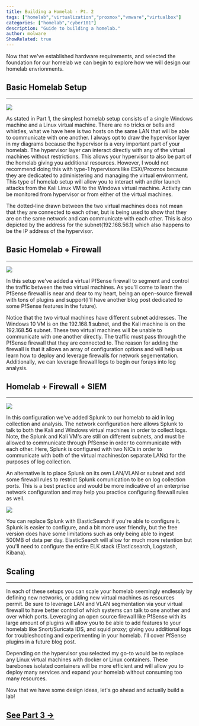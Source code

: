 ```yaml
---
title: Building a Homelab - Pt. 2
tags: ["homelab","virtualization","proxmox","vmware","virtualbox"]
categories: ["homelab","cyber101"]
description: "Guide to building a homelab."
author: molware
ShowRelated: true
---
```


Now that we've established hardware requirements, and selected the foundation for our homelab we can begin to explore how we will design our homelab envrionments. 


## Basic Homelab Setup
___

[![](https://mermaid.ink/img/pako:eNp9VcmSo7gW_RWCF71yZpYMGOPcSUxmNpNt3O4FBhIw82QMFfXvTWZWdHRvnjaS7jl3iKvQPT_xoAoj_B3_yKsxSPy2x5BzLa89xVAUufnziq93xNuaZt429Nv6B0Fd8b-w19dXjCQJgqQXfD_VUftIu6rFVH-K2oXw6d8Nt7j16wT7P4GuJbYsZrcBBPHnwlD8PMXUtBye12v5Lzr5Tf8Lw749qE_yKS3DauywNfgvmfhN_qaGaRsFfVqVmKX-Ox32-vaKUZ-FRmW4bOUff2Ba1BZ-GmLC0gqMS_2l_uKznOwLVaKoxvok7bB8MWF9hRV-FmEfQz-0ERaFad99GqdqaJesX85ffknf1937jx_jOL4V3xk-e_3m1_WPf5r-P52S4kusx7t4m6KgQoQLC-TAOY6JRoR5E7MUPLGwhdLIBlBnlSg2Db_kJaTBLWRHneelcww30QNqo2tyEG4sDXmxnUh8BRElDxCVVAzLfGwC-IjXJuK8-sONpTzmb5VkEvWIwBGKY3oQbhMDo2wTiRZ0OfFJ7UVhzKxK2bsbg4coNNwOyqSZeTHM7cmE_miGKJ1S8Iib4IlSuM6B5I7wCIKT3ecTysZzCNHdKy0XcUhlOXqDbPcoQ4QsMFascEuGaU2dz-Ae8ZRj9JaSJx4rI--Z-oXpQF-6dKZpJvIUiTVtFR7B3YmVUc8ChA-NOkfc3b5VwUxJSabGNG9qctqFsaQkrhOz7m00VMdylKN5U2NpHCVL2fsTYVHGZRpuPAwdoxHiAkIkmCGEkfW8QMRsU-ZRMrFLSQ4r2M0CS7XriTW_P170PIjdpklVToFaTaItryq9zWuo1oW2V2VTv5RLJMMx5-OzW7spcWrI0x0QJMxEWWZg9hCp0KF3kyiBgT8c88SQdG4NjoYz6dVo5jyVZhKbOM-kBRSjWeenpZ-tQuFZ21bOLHN_BkCOnjwfe8OzIktZv3drOTBjCBKNZSfIyeWx8tWCec1WhxFxo-2e8_q4Mav8KKwlcBDpgiEVmTsRYB4OPNLajWH79u6jRe0-LrT5g1dlr9W9g2NnmRNEnXQGqbndu9vS10SafxhCalu3jeuqPELik7UOLsVaj72qMM0cImjBysvDguIYFdbHrtzflmbDXCxNVYJcwIonVVqBDj5T1TFBqvB7KUkVIdmWZCBDIHqXeRpCNIL7nhmP1GrdTqGxO7sfEXRVc2se1honmUgU4k4YXZRPPLyc8kGBUOjHBGzltJDaY5eseFixvm6KUGuluzJBZMmwO2vTPN4N76KkouGJJnxcpmS4uVth0MBdZgjej7kAdLEoBDZhH-UoTQuVUZQj2t6DQLqx08WeVSGqu2TKlfJgb_mGCzZTfjAh8p3Y53f88jOqvSkLACkmq8CYMyiSEXkEkSzPgCc-ZkM9nHeAXNLqBng4raZRU9dq6RyUYOXvlaCy8qZjWKaQpvGhu5rSPcVR3Rdsg8xutkK-932Fm3mJMRR7B9PWzoOp02ELOG37jMRZs7RmRSXnWskgUcVPxxXdpi3XjJiYacUm1YHlmqHmJHt8wuX1BzFjYoK-i6u4SNK6AVQS6idiEnptvp3VoinXQ9D6pE7MczsZgxDlBkBzN5CznwwDnY3RWkeRvVZNb_WqdsOqMivZPnHwklOifDkHotIkdOtJmZJEnHXZRYKZixlP00_gPQ5p54l3FFwGl2G9fmWLnLSD3j5TpY8sa1pgrs6XMGLOTQXr5QfGEqsrCYjR5bZV-fzG7XMTxoXxkEzILvPqON6hBpjsTo8HtbtYqYAmd2RoewzlS2jkexscMkri06OcIhvloHTyU7qHJypw4Crb9hJdSqtJ34fLAIVumgQQbY4zGyQSvJb4C_57rC8q-vNTY654n0RFdMXfl-NH1UZdf8Wv5a-F6Q99ZU9lgL_37RC94EMd-n30W2vw9w8_7xbrp5hUrfYtzF_6_ILXfom__8Sf-Pt28wZ2FL0mSXpDkxuGecEn_J0gdm8MsQVbek2BzW4Bf73gc1UtUcHbct-QWwZsKZra7Hb0V7jLF_hZx6-_AQTilig?type=png)](https://mermaid.live/edit#pako:eNp9VcmSo7gW_RWCF71yZpYMGOPcSUxmNpNt3O4FBhIw82QMFfXvTWZWdHRvnjaS7jl3iKvQPT_xoAoj_B3_yKsxSPy2x5BzLa89xVAUufnziq93xNuaZt429Nv6B0Fd8b-w19dXjCQJgqQXfD_VUftIu6rFVH-K2oXw6d8Nt7j16wT7P4GuJbYsZrcBBPHnwlD8PMXUtBye12v5Lzr5Tf8Lw749qE_yKS3DauywNfgvmfhN_qaGaRsFfVqVmKX-Ox32-vaKUZ-FRmW4bOUff2Ba1BZ-GmLC0gqMS_2l_uKznOwLVaKoxvok7bB8MWF9hRV-FmEfQz-0ERaFad99GqdqaJesX85ffknf1937jx_jOL4V3xk-e_3m1_WPf5r-P52S4kusx7t4m6KgQoQLC-TAOY6JRoR5E7MUPLGwhdLIBlBnlSg2Db_kJaTBLWRHneelcww30QNqo2tyEG4sDXmxnUh8BRElDxCVVAzLfGwC-IjXJuK8-sONpTzmb5VkEvWIwBGKY3oQbhMDo2wTiRZ0OfFJ7UVhzKxK2bsbg4coNNwOyqSZeTHM7cmE_miGKJ1S8Iib4IlSuM6B5I7wCIKT3ecTysZzCNHdKy0XcUhlOXqDbPcoQ4QsMFascEuGaU2dz-Ae8ZRj9JaSJx4rI--Z-oXpQF-6dKZpJvIUiTVtFR7B3YmVUc8ChA-NOkfc3b5VwUxJSabGNG9qctqFsaQkrhOz7m00VMdylKN5U2NpHCVL2fsTYVHGZRpuPAwdoxHiAkIkmCGEkfW8QMRsU-ZRMrFLSQ4r2M0CS7XriTW_P170PIjdpklVToFaTaItryq9zWuo1oW2V2VTv5RLJMMx5-OzW7spcWrI0x0QJMxEWWZg9hCp0KF3kyiBgT8c88SQdG4NjoYz6dVo5jyVZhKbOM-kBRSjWeenpZ-tQuFZ21bOLHN_BkCOnjwfe8OzIktZv3drOTBjCBKNZSfIyeWx8tWCec1WhxFxo-2e8_q4Mav8KKwlcBDpgiEVmTsRYB4OPNLajWH79u6jRe0-LrT5g1dlr9W9g2NnmRNEnXQGqbndu9vS10SafxhCalu3jeuqPELik7UOLsVaj72qMM0cImjBysvDguIYFdbHrtzflmbDXCxNVYJcwIonVVqBDj5T1TFBqvB7KUkVIdmWZCBDIHqXeRpCNIL7nhmP1GrdTqGxO7sfEXRVc2se1honmUgU4k4YXZRPPLyc8kGBUOjHBGzltJDaY5eseFixvm6KUGuluzJBZMmwO2vTPN4N76KkouGJJnxcpmS4uVth0MBdZgjej7kAdLEoBDZhH-UoTQuVUZQj2t6DQLqx08WeVSGqu2TKlfJgb_mGCzZTfjAh8p3Y53f88jOqvSkLACkmq8CYMyiSEXkEkSzPgCc-ZkM9nHeAXNLqBng4raZRU9dq6RyUYOXvlaCy8qZjWKaQpvGhu5rSPcVR3Rdsg8xutkK-932Fm3mJMRR7B9PWzoOp02ELOG37jMRZs7RmRSXnWskgUcVPxxXdpi3XjJiYacUm1YHlmqHmJHt8wuX1BzFjYoK-i6u4SNK6AVQS6idiEnptvp3VoinXQ9D6pE7MczsZgxDlBkBzN5CznwwDnY3RWkeRvVZNb_WqdsOqMivZPnHwklOifDkHotIkdOtJmZJEnHXZRYKZixlP00_gPQ5p54l3FFwGl2G9fmWLnLSD3j5TpY8sa1pgrs6XMGLOTQXr5QfGEqsrCYjR5bZV-fzG7XMTxoXxkEzILvPqON6hBpjsTo8HtbtYqYAmd2RoewzlS2jkexscMkri06OcIhvloHTyU7qHJypw4Crb9hJdSqtJ34fLAIVumgQQbY4zGyQSvJb4C_57rC8q-vNTY654n0RFdMXfl-NH1UZdf8Wv5a-F6Q99ZU9lgL_37RC94EMd-n30W2vw9w8_7xbrp5hUrfYtzF_6_ILXfom__8Sf-Pt28wZ2FL0mSXpDkxuGecEn_J0gdm8MsQVbek2BzW4Bf73gc1UtUcHbct-QWwZsKZra7Hb0V7jLF_hZx6-_AQTilig)

As stated in Part 1, the simplest homelab setup consists of a single Windows machine and a Linux virtual machine. There are no tricks or bells and whistles, what we have here is two hosts on the same LAN that will be able to communicate with one another. I always opt to draw the hypervisor layer in my diagrams because the hypervisor is a very important part of your homelab. The hypervisor layer can interact directly with any of the virtual machines without restrictions. This allows your hypervisor to also be part of the homelab giving you additional resources. However, I would not recommend doing this with type-1 hypervisors like ESXi/Proxmox because they are dedicated to administering and managing the virtual environment. This type of homelab setup will allow you to interact with and/or launch attacks from the Kali Linux VM to the Windows virtual machine. Activity can be monitored from hypervisor or from either of the virtual machines.

The dotted-line drawn between the two virtual machines does not mean that they are connected to each other, but is being used to show that they are on the same network and can communicate with each other. This is also depicted by the address for the subnet(192.168.56.1) which also happens to be the IP address of the hypervisor.

## Basic Homelab + Firewall
___

[![](https://mermaid.ink/img/pako:eNplVtuuqzgS_ZUoo5ZmlJN9IOF63mxj7gnXkEDveSBADIEACRBCWv3vwz6n1ZrRwANm1XK5VHaV1x_LpEmz5Y_lpWrGJI8f_QL6n_VnzwgMs2V__1wuPpf_XqzX68V2u9lsuRlRpzZ7PIuueSzMeMoeM-FrhkjNM7h_zgT74mV1l834v74M3XAmj7jNF__j88vy2QsiS202v8-YEVfFwizq4fX5WdPi5oPmhA-W-9h83zAzfeYv_nqYL_qxqNNm7BY09V90-mP7N_vL-6-QfkbP_B_ya-kZng1ZnX4Nfvttscset7hIF_Kcj4VUxHPkt6-wyp9WI8vaRZ8X3aKaoUXfLG5xmS0uQz88skWWFn33BU7N8Fikvyb_nJf3fdv9-P59HMeP268VvhL-Ebft978z_489o5GI7IlI-AImDdwcwA364E3I5q6A6k4QA44IPIA2ogTskZERx4prrIFOBj6gnHyGVZ1i4A0VIASqoRMTo4MOKgBsCNQQSHITQhtKEyWAJ6EdKIXV-UC0gOBzoxHOg07UCSrW1mgPHc6WxmwvtQVDYKcBxHVVCPwh114AGkFJAE0IJ-EqGi7wAA_HECBD3hl3TS6k5o5e4WBIGF7NhhBJAQYXvmQA-pyVprRuPEcy-rJMBASdOm52IVX6noMKzyiQx5UZVG5-0NOGQaS7q_jKygMSzGFa2BfsBcAPJr_UL8fwYFJlT9cFnLPg5Oy6kYgDdNNodA4ZJDue99l5BYtGlLCFeRebkSqcQtN97AGibNgwOTPmFD7h4YokNEFJeeEYSSAg5KY6EgAnAnX13Pj-aHFCy9ZSPZqlIMIb1EggBUpsR-zz1BhvnGIlPLWWXMiKX8LCEyWPqabtbco8I3LnBCK_XmGZ4-0u7KlVDtya6PWuKg0Thu4rrC1232fcs8uVVSU3EgofaniSGdH1UM2G4VVoupUy2C_GumEvC8_qLUDNBQJAjsyttWGhXktUW71DIQXLsvkcqLG-01Unlol5TdArH-5zGhNkC_PuIQCmgOzKUcjdqTre1ct9d_PuzuT6kxN3OylY7ehNC_gDR3IvmiYTZUAqKZl6x4yZTY9IWSUPQks6HOnKFs_-GdJ1kKZ0XfIZHGjepnqgXnaOdFXYtWvuugP1iLvigH1yfPdpbzuOu1ttRZRbWFVGHmaH9ISxwaQV8YE8NaoDIFMjD4DVkWQAWEUT67mCR2_-yXLGKaZiazRveutqh6vna8lVo8T3NvaEsqCz9vymAb2tU42lpIsECo1UTmOQPWW7mUllSuG8DJQ8mSfVn3bNKzBG5_U-SOzxMIpvHWKnKcpAogzTlBTVDHbeddz0RQA1zSkiDI_bXnY9Wwyd-C2q-X0-TSlnJW4hExAfWZBXk3VqaYV5FtDClKdrJedH2kTEwLJxw1rTOZXNg5MGR-oapNYTvKFKqwXw5qJ92xe5HwYNG2iPkdPitXG4TMJa3D3PysTvSQlebuNoJ5uc8hdUthPRAUf3jpntd-YQ7Yy3NumCdkRaUxUJ6pp5IyetiTVdp5CqxXmhGHgQnFjBN1JmbqWWmTFcHRAKiQPA3HqM6FCxURwYdupfctoS5LwERANkP_c2bx_LV_Q-a46wjcEgjNJ6lxFVatPjFOoT4zY1Rh4TP5D3xgHMPTc-jZuKVttVqeAoqBUvjG5eKov5Ec-tZHOO5kIe2Wtp7BjVW0lS8d7vzjxQUtYuzV2xJlDDjg_3puanG5k5vTBE7jPSKEerZLJ6zUfHhY7FjbHeUqA1ythvVUdxkTQe_UgJsghoB9eXUbDJ3k_xYNzycEWUMHIJzUVRTrPRfX30wut5A58raU-xm6nnzHN0lRk1XKVwYNOOuqToetYVkZMpfF1vAfdK5aZkwt6VpFajgrqUqf46HKcjNl1XbxTvDhq323FOUJ4VczSTlSwBtNrw4kNkD0N1MefiWwftM17R9CAV63FjjWuWmyxrSjantI7DgH8WBwCEOnx6jcHHGUePrb9N26eOY8Hh6fK82_iYSRJ3NW2bJDIGIbwWqNFHo1uJg4RUu71INysR-O3LthNteDLCi8JB62Mgp0G8HzfywwpHBNX9BJwOb_hkVFKqb8FtQ4Wh8sRpaXuwkFxe01ftfCLXNJ9fx9HpUgOJDs_Yp1zV8pv0bF9bXcN6tyv7-UayKzfLj4klu7cwNoKcbW0jmbJrtl89kc3et_T1pLliuuahtS62yD2n8ZiOfZtYLm74s_jONDvM2H2KYx2Y4tmNpUvE3DQv5OdraPQUTbs0xNIliPipsZ-IiD53o2AjN9ErEE_quk6c9T636JpbmSbB0-B4Uhy_H3M_gOH1Gr72wEsy3YNUPWmZ1gzQKLCs2WlB6Bt3pdSbpsuEx4QkFWNI93DMoWfK-vF-UXelKseOJ7fyEawevoKrKTCtFOwAKyEtubmmgysLNbTbafhY0esbchukx1ppNCfniYFhgCB9eWgugo0s3w3qdDiowDlNuZMTIFedewR3083G-9yx7VwjHQDObHAEBaRM7CaHjQQuoe684DoM0OsQz11slN-H7qAVvswaSPLr6kr0w9bNcwnbEpMEEhwKC4_mdAwSl8vf5cZqfPYFkiiSk7m1Oucr040O-KyX35Z_SZZZJv7xJcM-l32e3WZ992MeXppH1vWfy8_6z5kZD33jTXWy_NE_huzbcmjTuM_-0lHLH5e46mb0Syg1j90v5flTgH5btnG9_PHH8rX8QbP8B02JW3p-5wqkaPbbclr-YJgPgRE4kRdEht_M3z-_Ld9NM3ulPjieFTaCwDP0_PAs-9Nd9NP4Fcef_wEwj4Vl?type=png)](https://mermaid.live/edit#pako:eNplVtuuqzgS_ZUoo5ZmlJN9IOF63mxj7gnXkEDveSBADIEACRBCWv3vwz6n1ZrRwANm1XK5VHaV1x_LpEmz5Y_lpWrGJI8f_QL6n_VnzwgMs2V__1wuPpf_XqzX68V2u9lsuRlRpzZ7PIuueSzMeMoeM-FrhkjNM7h_zgT74mV1l834v74M3XAmj7jNF__j88vy2QsiS202v8-YEVfFwizq4fX5WdPi5oPmhA-W-9h83zAzfeYv_nqYL_qxqNNm7BY09V90-mP7N_vL-6-QfkbP_B_ya-kZng1ZnX4Nfvttscset7hIF_Kcj4VUxHPkt6-wyp9WI8vaRZ8X3aKaoUXfLG5xmS0uQz88skWWFn33BU7N8Fikvyb_nJf3fdv9-P59HMeP268VvhL-Ebft978z_489o5GI7IlI-AImDdwcwA364E3I5q6A6k4QA44IPIA2ogTskZERx4prrIFOBj6gnHyGVZ1i4A0VIASqoRMTo4MOKgBsCNQQSHITQhtKEyWAJ6EdKIXV-UC0gOBzoxHOg07UCSrW1mgPHc6WxmwvtQVDYKcBxHVVCPwh114AGkFJAE0IJ-EqGi7wAA_HECBD3hl3TS6k5o5e4WBIGF7NhhBJAQYXvmQA-pyVprRuPEcy-rJMBASdOm52IVX6noMKzyiQx5UZVG5-0NOGQaS7q_jKygMSzGFa2BfsBcAPJr_UL8fwYFJlT9cFnLPg5Oy6kYgDdNNodA4ZJDue99l5BYtGlLCFeRebkSqcQtN97AGibNgwOTPmFD7h4YokNEFJeeEYSSAg5KY6EgAnAnX13Pj-aHFCy9ZSPZqlIMIb1EggBUpsR-zz1BhvnGIlPLWWXMiKX8LCEyWPqabtbco8I3LnBCK_XmGZ4-0u7KlVDtya6PWuKg0Thu4rrC1232fcs8uVVSU3EgofaniSGdH1UM2G4VVoupUy2C_GumEvC8_qLUDNBQJAjsyttWGhXktUW71DIQXLsvkcqLG-01Unlol5TdArH-5zGhNkC_PuIQCmgOzKUcjdqTre1ct9d_PuzuT6kxN3OylY7ehNC_gDR3IvmiYTZUAqKZl6x4yZTY9IWSUPQks6HOnKFs_-GdJ1kKZ0XfIZHGjepnqgXnaOdFXYtWvuugP1iLvigH1yfPdpbzuOu1ttRZRbWFVGHmaH9ISxwaQV8YE8NaoDIFMjD4DVkWQAWEUT67mCR2_-yXLGKaZiazRveutqh6vna8lVo8T3NvaEsqCz9vymAb2tU42lpIsECo1UTmOQPWW7mUllSuG8DJQ8mSfVn3bNKzBG5_U-SOzxMIpvHWKnKcpAogzTlBTVDHbeddz0RQA1zSkiDI_bXnY9Wwyd-C2q-X0-TSlnJW4hExAfWZBXk3VqaYV5FtDClKdrJedH2kTEwLJxw1rTOZXNg5MGR-oapNYTvKFKqwXw5qJ92xe5HwYNG2iPkdPitXG4TMJa3D3PysTvSQlebuNoJ5uc8hdUthPRAUf3jpntd-YQ7Yy3NumCdkRaUxUJ6pp5IyetiTVdp5CqxXmhGHgQnFjBN1JmbqWWmTFcHRAKiQPA3HqM6FCxURwYdupfctoS5LwERANkP_c2bx_LV_Q-a46wjcEgjNJ6lxFVatPjFOoT4zY1Rh4TP5D3xgHMPTc-jZuKVttVqeAoqBUvjG5eKov5Ec-tZHOO5kIe2Wtp7BjVW0lS8d7vzjxQUtYuzV2xJlDDjg_3puanG5k5vTBE7jPSKEerZLJ6zUfHhY7FjbHeUqA1ythvVUdxkTQe_UgJsghoB9eXUbDJ3k_xYNzycEWUMHIJzUVRTrPRfX30wut5A58raU-xm6nnzHN0lRk1XKVwYNOOuqToetYVkZMpfF1vAfdK5aZkwt6VpFajgrqUqf46HKcjNl1XbxTvDhq323FOUJ4VczSTlSwBtNrw4kNkD0N1MefiWwftM17R9CAV63FjjWuWmyxrSjantI7DgH8WBwCEOnx6jcHHGUePrb9N26eOY8Hh6fK82_iYSRJ3NW2bJDIGIbwWqNFHo1uJg4RUu71INysR-O3LthNteDLCi8JB62Mgp0G8HzfywwpHBNX9BJwOb_hkVFKqb8FtQ4Wh8sRpaXuwkFxe01ftfCLXNJ9fx9HpUgOJDs_Yp1zV8pv0bF9bXcN6tyv7-UayKzfLj4klu7cwNoKcbW0jmbJrtl89kc3et_T1pLliuuahtS62yD2n8ZiOfZtYLm74s_jONDvM2H2KYx2Y4tmNpUvE3DQv5OdraPQUTbs0xNIliPipsZ-IiD53o2AjN9ErEE_quk6c9T636JpbmSbB0-B4Uhy_H3M_gOH1Gr72wEsy3YNUPWmZ1gzQKLCs2WlB6Bt3pdSbpsuEx4QkFWNI93DMoWfK-vF-UXelKseOJ7fyEawevoKrKTCtFOwAKyEtubmmgysLNbTbafhY0esbchukx1ppNCfniYFhgCB9eWgugo0s3w3qdDiowDlNuZMTIFedewR3083G-9yx7VwjHQDObHAEBaRM7CaHjQQuoe684DoM0OsQz11slN-H7qAVvswaSPLr6kr0w9bNcwnbEpMEEhwKC4_mdAwSl8vf5cZqfPYFkiiSk7m1Oucr040O-KyX35Z_SZZZJv7xJcM-l32e3WZ992MeXppH1vWfy8_6z5kZD33jTXWy_NE_huzbcmjTuM_-0lHLH5e46mb0Syg1j90v5flTgH5btnG9_PHH8rX8QbP8B02JW3p-5wqkaPbbclr-YJgPgRE4kRdEht_M3z-_Ld9NM3ulPjieFTaCwDP0_PAs-9Nd9NP4Fcef_wEwj4Vl)

In this setup we've added a virtual PfSense firewall to segment and control the traffic between the two virtual machines. As you'll come to learn the PfSense firewall is near and dear to my heart, being an open-source firewall with tons of plugins and support(I'll have another blog post dedicated to some PfSense features in the future).

Notice that the two virtual machines have different subnet addresses. 
The Windows 10 VM is on the 192.168.**1** subnet, and the Kali machine is on the 192.168.**56** subnet. These two virtual machines will be unable to communicate with one another directly. The traffic must pass through the PfSense firewall that they are connected to. The reason for adding the firewall is that it allows an array of configuration options and will help us learn how to deploy and leverage firewalls for network segementation. Additionally, we can leverage firewall logs to begin our forays into log analysis.

## Homelab + Firewall + SIEM
___
[![](https://mermaid.ink/img/pako:eNptVtuyqkgS_RXDiY6YCY-7Qbl53qqK4q5cRWH2PCBggSCggIgd_e-Du0_0nJme4oGqlZmLiqysZP02j-sknX-fn8t6iLPo3s2g91l9do_83vVR-c_P-exz_q_ZcrmcZY9ppYxNen_kbX2fGdGY3ifj2705_30yWmc3rdp0wv7xBtv-RO5Rk83-m-yzmv0YSX5P4y6vq5kH3wGfXRGV-T8nP316z4y86p-fnxW9WX3QnPDBch-rX1fMRPETx0BT74BDXiX10M5o6qcA-mP9F_-2KfuqeIe4X7PJ_XP-0xe-In6mYCfgZ4L3FmfLj-UPpv9l_jJNm_oP3pzf6Vt-Bf4V_T-ufzL_YUir5D19P7_8Mtum92uUJzNpOrCZmEdThq_vTBVfVj1Nm1mX5e2snKBZV8-uUZHOzn3X39NZmuRd-wbHur9P2f8K_orLuq5pv__66zAMH9c_vvCuiI-oaX79szT-tmNUEpId2RA-h3ENV3twhR54EbK6yaC8EcSAAwJ3oA4oBjukp8Q2owqroJWAByg7m2BFoxh4RTkIgKJrxMBor4ESAAsCJQCiVAfQguJICeBBaBuKQXnaE9Un-FSrhHOhHbaCgtUl2kGbs8Qh3YlNzhDYqgBxbRkAr8_UJ4C6XxBAE8KJuAz7M9zD_SEASJe2-k2VcrG-oWfQ6yKGF6MmRJSBzgVPCYAuY8UxqWrXFvWuKGIBQbuK6m1AFZ5ro9zVc-RyRQrlq-d3tK4T8ebInrxwgQgzmOTWGbs-8PzRK7TzIdgbVNHRVQ6nLNgZu6xFYgPN0GuNQzpJD6ddelrAvN6I2MS8g41QEY6B4dx3AFEWrJmMGTIKH3F_QSIaoSg_cYRE4BNyVWwRgCOBmnKqPW8wOaFhK7EajELYwCtUiS_6cmSF7ONY6y-cYDk4NqaUS7JXwNzdiC5TjuvrmLp66EwJRF61wBLHW23QUYsMOBXRqm1Z6AYMnGdQmeyuS7lHm8mLUqpFFNyV4CgxG8dFFRsEF6FuF3JvPRnzit00OClXH9VnCAA5MNfGgrlyKVBldjaFZCxJxqOnhupGl-2miI1LjJ5Zf5vSGCNLmE4PATD6ZFsMQuaM5eGmnG_bq3uzR8cb7ajdiv5iS68awO85krnhOBooBWJBSdQrYox0vIfyIr4TWtTgQJfW5uSdIF35SUJXBZ_CnuYtqgPKeWuLF5ldOsa23VP3qM332COHV5d0lm0728V6gzITK_LAw3SfHDHWmaQkHpDGWrEBZCrkArA4kBQAM68jLZPx4E6LNGPsfMzXev2i1466v7ieGl9UavNaR65Q5HTanF40oNdVorKUeBZBrpLSrnWyoywnNahUzu2njuIH86C647Z--vpgP197kT3sh81Lg9iu88IXKd0wRFkx_K17GVZd7kNVtfMQw8O6kxzX2gR29Noo2W2qpoQzYyeXCIgOLMjK0Tw2tMw8cmhiytXUgvNCdSQb37RwzZrjKZGMvZ34B-riJ-YDvKBCKzlwp0v7ss5S1_cq1tEOI7vBS31_HoXlZvs4ySO_IwV4OrWtHi1yzJ5QXo9EAxzd2Ua62xp9uNVf6qgJ6gGpdZnHqK2ngxzVOlI1jUKKGmW5rONesCMZX0mROqVSpHp_sUEgxDYAU-vRw33JhpGvW4l3zmhTkLICEBWQ3dTb3F0kXdDrpNrCOgK9MIjLbUoUsUkOY6CNjFNXGLlMdEfuC_swc53oOKxKWmkWhYxDv5LdILy6ibTJDnhqJatTOF3kgb0U-pZR3IUo5q_d9sQDOWGtwtjmSwJVbHtwZ6hespKY4xND5DxClbLVUiKL51Q6DrRNboi0hgKNXkReo9iyg8Th4IWyn4ZA3TuehPxV-nps9vo1CxZEDkKH0FwYZjQb3pYHN7icVvCxEHcUuxo7zjiFF4lRgkUCezZpqXOCLidN3nAShS_LNeCeiVQXTNA5otiolF8VEtVd-sN4wIbjaLXs3kDttFvO9ouTbAxGvJBEgBYrfnPfsPu-PBvT5Vv6zSNa0HQv5sthZQ5LlhtNc4xXx6SKAp9_5HsAhCp4uLXORylHD423TpqHhiPB5unitF15mIljZzGu6zjUeyG45KjWBr1dbHoRKVZzFq9mLPDrp2XFav9ghCeF_cbDQEr8aDespLsZDAgquxHYLV7x8SAnVNeA64oKAvmBk8JyYS46vKotmqkilzSfXYbBbhMdbWyesY6ZomZX8dE815qKtXZbdNMfySqdNDvEpuRcg0j3M7ax9HhML-lu8UAWe1vTl6PqbJIlD81lvkbOKYmGZOia2HRwzZ82r1S1gpTdJTjSgLE5OZF4Dpmr6gb89BsaXFlVzzUxNREifqytByIbj7tSsJbq8Olvjsqyiu3lLjPpilsYBsFjb7tiFL3uUz-AweUSPHfAjVPNhVQ1qqla91DPsaRaSU7oK3ehlKuqSYTHhMQlo4u3YMiga0ja4XZWtoUiRbYrNdIBLO6ejMvRN8wEbAErIjW-OoaNSxPVtNOq-FDSyytyaqRFaqHXR_uBga4DP3m6aLoEK0m66dRxv1eAfRwzOyNAKlvnAG6Gkw63qWNbmUpaAOzJYAsySJjIifcrEZwDzX7CZeCj5z6autggvfbtXs09idWR6FXlhWj7tZNlIrZEJvZF2OcmHozx4McOl72KlVl77BPEYSjFU2u1TxemHWzwWc2_zX9IlknH_vbWTJ_zLkuvkw79Pk3P9T1tu8_5Z_X75Bn1Xe2OVTz_3t379Nu8b5KoS3_oqPn3c1S2E_oWSvV9-4c0_lLI3-ZNVM2__zZ_zr_TzPqDpja0wHO8wKxYlv82Hyd4kosCI_AURdFrjmU44fdv81ddT7TUB8ezwkoQeIaeBs-yX3zhl_G9kd__DXTGtJI?type=png)](https://mermaid.live/edit#pako:eNptVtuyqkgS_RXDiY6YCY-7Qbl53qqK4q5cRWH2PCBggSCggIgd_e-Du0_0nJme4oGqlZmLiqysZP02j-sknX-fn8t6iLPo3s2g91l9do_83vVR-c_P-exz_q_ZcrmcZY9ppYxNen_kbX2fGdGY3ifj2705_30yWmc3rdp0wv7xBtv-RO5Rk83-m-yzmv0YSX5P4y6vq5kH3wGfXRGV-T8nP316z4y86p-fnxW9WX3QnPDBch-rX1fMRPETx0BT74BDXiX10M5o6qcA-mP9F_-2KfuqeIe4X7PJ_XP-0xe-In6mYCfgZ4L3FmfLj-UPpv9l_jJNm_oP3pzf6Vt-Bf4V_T-ufzL_YUir5D19P7_8Mtum92uUJzNpOrCZmEdThq_vTBVfVj1Nm1mX5e2snKBZV8-uUZHOzn3X39NZmuRd-wbHur9P2f8K_orLuq5pv__66zAMH9c_vvCuiI-oaX79szT-tmNUEpId2RA-h3ENV3twhR54EbK6yaC8EcSAAwJ3oA4oBjukp8Q2owqroJWAByg7m2BFoxh4RTkIgKJrxMBor4ESAAsCJQCiVAfQguJICeBBaBuKQXnaE9Un-FSrhHOhHbaCgtUl2kGbs8Qh3YlNzhDYqgBxbRkAr8_UJ4C6XxBAE8KJuAz7M9zD_SEASJe2-k2VcrG-oWfQ6yKGF6MmRJSBzgVPCYAuY8UxqWrXFvWuKGIBQbuK6m1AFZ5ro9zVc-RyRQrlq-d3tK4T8ebInrxwgQgzmOTWGbs-8PzRK7TzIdgbVNHRVQ6nLNgZu6xFYgPN0GuNQzpJD6ddelrAvN6I2MS8g41QEY6B4dx3AFEWrJmMGTIKH3F_QSIaoSg_cYRE4BNyVWwRgCOBmnKqPW8wOaFhK7EajELYwCtUiS_6cmSF7ONY6y-cYDk4NqaUS7JXwNzdiC5TjuvrmLp66EwJRF61wBLHW23QUYsMOBXRqm1Z6AYMnGdQmeyuS7lHm8mLUqpFFNyV4CgxG8dFFRsEF6FuF3JvPRnzit00OClXH9VnCAA5MNfGgrlyKVBldjaFZCxJxqOnhupGl-2miI1LjJ5Zf5vSGCNLmE4PATD6ZFsMQuaM5eGmnG_bq3uzR8cb7ajdiv5iS68awO85krnhOBooBWJBSdQrYox0vIfyIr4TWtTgQJfW5uSdIF35SUJXBZ_CnuYtqgPKeWuLF5ldOsa23VP3qM332COHV5d0lm0728V6gzITK_LAw3SfHDHWmaQkHpDGWrEBZCrkArA4kBQAM68jLZPx4E6LNGPsfMzXev2i1466v7ieGl9UavNaR65Q5HTanF40oNdVorKUeBZBrpLSrnWyoywnNahUzu2njuIH86C647Z--vpgP197kT3sh81Lg9iu88IXKd0wRFkx_K17GVZd7kNVtfMQw8O6kxzX2gR29Noo2W2qpoQzYyeXCIgOLMjK0Tw2tMw8cmhiytXUgvNCdSQb37RwzZrjKZGMvZ34B-riJ-YDvKBCKzlwp0v7ss5S1_cq1tEOI7vBS31_HoXlZvs4ySO_IwV4OrWtHi1yzJ5QXo9EAxzd2Ua62xp9uNVf6qgJ6gGpdZnHqK2ngxzVOlI1jUKKGmW5rONesCMZX0mROqVSpHp_sUEgxDYAU-vRw33JhpGvW4l3zmhTkLICEBWQ3dTb3F0kXdDrpNrCOgK9MIjLbUoUsUkOY6CNjFNXGLlMdEfuC_swc53oOKxKWmkWhYxDv5LdILy6ibTJDnhqJatTOF3kgb0U-pZR3IUo5q_d9sQDOWGtwtjmSwJVbHtwZ6hespKY4xND5DxClbLVUiKL51Q6DrRNboi0hgKNXkReo9iyg8Th4IWyn4ZA3TuehPxV-nps9vo1CxZEDkKH0FwYZjQb3pYHN7icVvCxEHcUuxo7zjiFF4lRgkUCezZpqXOCLidN3nAShS_LNeCeiVQXTNA5otiolF8VEtVd-sN4wIbjaLXs3kDttFvO9ouTbAxGvJBEgBYrfnPfsPu-PBvT5Vv6zSNa0HQv5sthZQ5LlhtNc4xXx6SKAp9_5HsAhCp4uLXORylHD423TpqHhiPB5unitF15mIljZzGu6zjUeyG45KjWBr1dbHoRKVZzFq9mLPDrp2XFav9ghCeF_cbDQEr8aDespLsZDAgquxHYLV7x8SAnVNeA64oKAvmBk8JyYS46vKotmqkilzSfXYbBbhMdbWyesY6ZomZX8dE815qKtXZbdNMfySqdNDvEpuRcg0j3M7ax9HhML-lu8UAWe1vTl6PqbJIlD81lvkbOKYmGZOia2HRwzZ82r1S1gpTdJTjSgLE5OZF4Dpmr6gb89BsaXFlVzzUxNREifqytByIbj7tSsJbq8Olvjsqyiu3lLjPpilsYBsFjb7tiFL3uUz-AweUSPHfAjVPNhVQ1qqla91DPsaRaSU7oK3ehlKuqSYTHhMQlo4u3YMiga0ja4XZWtoUiRbYrNdIBLO6ejMvRN8wEbAErIjW-OoaNSxPVtNOq-FDSyytyaqRFaqHXR_uBga4DP3m6aLoEK0m66dRxv1eAfRwzOyNAKlvnAG6Gkw63qWNbmUpaAOzJYAsySJjIifcrEZwDzX7CZeCj5z6autggvfbtXs09idWR6FXlhWj7tZNlIrZEJvZF2OcmHozx4McOl72KlVl77BPEYSjFU2u1TxemHWzwWc2_zX9IlknH_vbWTJ_zLkuvkw79Pk3P9T1tu8_5Z_X75Bn1Xe2OVTz_3t379Nu8b5KoS3_oqPn3c1S2E_oWSvV9-4c0_lLI3-ZNVM2__zZ_zr_TzPqDpja0wHO8wKxYlv82Hyd4kosCI_AURdFrjmU44fdv81ddT7TUB8ezwkoQeIaeBs-yX3zhl_G9kd__DXTGtJI)

In this configuration we've added Splunk to our homelab to aid in log collection and analysis. The network configuration here allows Splunk to talk to both the Kali and Windows virtual machines in order to collect logs. Note, the Splunk and Kali VM's are still on different subnets, and must be allowed to communicate through PfSense in order to communicate with each other. Here, Splunk is configured with two NICs in order to communicate with both of the virtual machines(on separate LANs) for the purposes of log collection. 

An alternative is to place Splunk on its own LAN/VLAN or subnet and add some firewall rules to restrict Splunk comunication to be on log collection ports. This is a best practice and would be more indicative of an enterprise network configuration and may help you practice configuring firewall rules as well. 

[![](https://mermaid.ink/img/pako:eNplVluzqjgW_iuWU101Ux53g3LzvCUh3JWrKPSeBwQMyFUBEbv6vw_7nJ6pnuq8JPnWJclK1sr3-zJuknT5fXktmzHOoke_gN5n_dk_80c_ROVvn8vF5_Lfi_V6vcie80yZ2vTxzLvmsTCiKX3Mwi_19vrPWWhd3bTu0hn71xfYDRfyiNps8f_OvkSffRGV-W8zos_9wsjr4fX5WdO7zQfNCR8s97H5dcPMyrP24s820tSXwSmvk2bsFjT1FwP6Y_s3_a4th7r4MnF_jGb1z-V_Dfi5my3-qt9efxzza2N_A-e1_4b99D87rX-K0jr5Ofmsf_llsU8fVZQnC2kO7ELMozkS1dc5ix9SPU3bRZ_l3aKcoUXfLKqoSBfXoR8e6SJN8r77AqdmeCySn8Y_7LK-b7vvv_46juNH9XOFr5v7iNr21_9d4T8OjEpCciA7wucwbuDmCCrogTchm7sMyjtBDDgh8ADqiGJwQHpKbDOqsQo6CXiAsrMZVjSKgRXKQQAUXSMGRkcNlABYECgBEKUmgBYUJ0oAT0LbUAzKy5GoPsGXRiWcC-2wExSsrtEB2pwljulBbHOGwE4FiOvKAHhDpr4A1P2CAJoQTsRlOFzhER5PAUC6tNfvqpSLzR29gkEXMbwZDSGiDHQueEkA9BkrTknduLao90URCwjaddTsA6rwXBvlrp4jlytSKFee39O6TsS7I3vyygUizGCSW1fs-sDzJ6_QrqfgaFBFT9c5nKNgZ-y6EYkNNENvNA7pJD1dDullBfNmJ2IT8w42QkU4B4bzOABEWbBhMmbMKHzGww2JaIKi_MIREoFPSKXYIgBnAjXl0njeaHJCy9ZiPRqFsIMVVIkv-nJkhezz3OhvnGA5OLemlEuyV8Dc3YkuU07bakpdPXTmACKvXmGJ460u6KlVBpyaaPW-LHQDBs4rqE320Kfcs8vkVSk1IgoeSnCWmJ3jopoNgpvQdCt5sF6MWWE3DS5K5aPmCgEgJ6ZqLZgrtwLVZm9TSMaSZDwHaqzvdNntiti4xeiVDfc5jDGyhPn2EACTT_bFKGTOVJ7uyvW-r9y7PTneZEfdXvRXe3rTAv7IkcwNp8lAKRALSqLeEWOk0yOUV_GD0KIGR7q0dhfvAunaTxK6LvgUDjRvUT1QrntbvMns2jH23ZF6RF1-xB45vfukt2zb2a-2O5SZWJFHHqbH5IyxziQl8YA0NYoNIFMjF4DViaQAmHkTaZmMR3eepBlj51O-1Zs3vXXU48311PimUrv3NnKFIqfT9vKmAb2tE5WlxKsIcpWUdqOTA2U5qUGlcm6_dBQ_mSfVn_fNy9dH-_U-iuzpOO7eGsR2kxe-SOmGIcqK4e_d27jpcx-qqp2HGJ62veS41i6wo_dOye7za0o4M3ZyiYDoxIKsnMxzS8vMM4cmplxNLTgvVCey800LN6w5XRLJONqJf6JufmI-wRsqtJIDd07at3WV-mFQsY4OGNktXuvH6ySsd_vnRZ74AynAy2ls9WyRc_aC8nYiGuDo3jbSw94Ywr3-VidNUE9Ibco8Rl0zX-SkNpGqaRRS1CjLZR0Pgh3JuCJF6pRKkerDzQaBENsAzKVHD48lG0a-biXeNaNNQcoKQFRADnNtcw-RdEPvi2oL2wgMwiiu9ylRxDY5TYE2MU5TY-Qy0QO5b-zDzHWi87gpaaVdFTIO_Vp2g7ByE2mXnfBcSjaXcE7kkb0V-p5R3JUo5u_D_sIDOWGtwtjnawJVbHvwYKhespGY8wtD5DxDlbLVUiKr1_x0HGib3BhpLQVavYi8VrFlB4njyQtlPw2BenQ8Cfmb9P3cHfUqC1ZEDkKH0FwYZjQb3tcnN7hdNvC5Eg8Uu5l6zriEN4lRglUCBzbpqGuCbhdN3nEShW_rLeBeidQUTNA7otiqlF8XEtXfhtN0wobjaI3s3kHjdHvO9ouLbIxGvJJEgFYbfvfYscehvBpz8q399hmtaHoQ8_W4Mcc1y02mOcWbc1JHgc8_8yMAQh083Ubno5Sjx9bbJu1Tw5Fg83Rx2W88zMSxs5q2TRzqgxDcctRoo96tdoOIFKu9ipUZC_z2ZVmxOjwZ4UVhv_UwkBI_Oowb6WEGI4LKYQJ2hzd8PMoJ1beg2lBBID9xUlguzEWHV7VVO7_INc1nt3G0u0RHO5tnrHOmqFklPtvXVlOx1u2Lfv6RrNJJs1NsSk4VRLqfsa2lx1N6Sw-rJ7LY-5a-nVVnl6x5aK7zLXIuSTQmY9_GpoMb_rJ7p6oVpOwhwZEGjN3FicRryFSqG_DzNzS6sqpeG2JqIkT81FhPRHYeV1GwkZrw5e_OyrqO7fUhM-maWxkGwdNgu2IUvR9zPYDB7Ra8DsCNU82FVD2pqdoMUM-xpFpJTuiKu1FKpWoS4TEhccno4j0YM-gakna6X5V9oUiR7UqtdAKrhyfjcvINMwF7wIpIjSvHsHFpooZ2OhWfSnpdIadBWqQWenO2nxjoOvCTl4vmJNhI0l2nzsejAuzzlNkZAVLZOSdwN5x0vM8V28pU0gFgzwJbkEHCRE583IjgGmj2C64DH72O0VzFRul97I5q7kmsjkSvLm9EO26dLBOxJTKxL8IhN_FoTCc_drjsXWzMxmNfIA5DKZ5Lq325Md1og896-W35J2WZ-ebvX5zpc9lnaTXzxe_z8No80q7_XH7Wf8ya0dA37lTHy-_9Y0i_LYc2ifr0Tx61_H6Nym5Gv4hS89j_pLA_mOy3ZRvVy--_L1_L7zSz_aCpHS3wHC8wG5blvy2nGZ7pn8AIPEVR9JZjGU7449vy3TSzW-qD41lhIwg8Q8-NZ9kf_sIfwq-N_PEfx5-eAA?type=png)](https://mermaid.live/edit#pako:eNplVluzqjgW_iuWU101Ux53g3LzvCUh3JWrKPSeBwQMyFUBEbv6vw_7nJ6pnuq8JPnWJclK1sr3-zJuknT5fXktmzHOoke_gN5n_dk_80c_ROVvn8vF5_Lfi_V6vcie80yZ2vTxzLvmsTCiKX3Mwi_19vrPWWhd3bTu0hn71xfYDRfyiNps8f_OvkSffRGV-W8zos_9wsjr4fX5WdO7zQfNCR8s97H5dcPMyrP24s820tSXwSmvk2bsFjT1FwP6Y_s3_a4th7r4MnF_jGb1z-V_Dfi5my3-qt9efxzza2N_A-e1_4b99D87rX-K0jr5Ofmsf_llsU8fVZQnC2kO7ELMozkS1dc5ix9SPU3bRZ_l3aKcoUXfLKqoSBfXoR8e6SJN8r77AqdmeCySn8Y_7LK-b7vvv_46juNH9XOFr5v7iNr21_9d4T8OjEpCciA7wucwbuDmCCrogTchm7sMyjtBDDgh8ADqiGJwQHpKbDOqsQo6CXiAsrMZVjSKgRXKQQAUXSMGRkcNlABYECgBEKUmgBYUJ0oAT0LbUAzKy5GoPsGXRiWcC-2wExSsrtEB2pwljulBbHOGwE4FiOvKAHhDpr4A1P2CAJoQTsRlOFzhER5PAUC6tNfvqpSLzR29gkEXMbwZDSGiDHQueEkA9BkrTknduLao90URCwjaddTsA6rwXBvlrp4jlytSKFee39O6TsS7I3vyygUizGCSW1fs-sDzJ6_QrqfgaFBFT9c5nKNgZ-y6EYkNNENvNA7pJD1dDullBfNmJ2IT8w42QkU4B4bzOABEWbBhMmbMKHzGww2JaIKi_MIREoFPSKXYIgBnAjXl0njeaHJCy9ZiPRqFsIMVVIkv-nJkhezz3OhvnGA5OLemlEuyV8Dc3YkuU07bakpdPXTmACKvXmGJ460u6KlVBpyaaPW-LHQDBs4rqE320Kfcs8vkVSk1IgoeSnCWmJ3jopoNgpvQdCt5sF6MWWE3DS5K5aPmCgEgJ6ZqLZgrtwLVZm9TSMaSZDwHaqzvdNntiti4xeiVDfc5jDGyhPn2EACTT_bFKGTOVJ7uyvW-r9y7PTneZEfdXvRXe3rTAv7IkcwNp8lAKRALSqLeEWOk0yOUV_GD0KIGR7q0dhfvAunaTxK6LvgUDjRvUT1QrntbvMns2jH23ZF6RF1-xB45vfukt2zb2a-2O5SZWJFHHqbH5IyxziQl8YA0NYoNIFMjF4DViaQAmHkTaZmMR3eepBlj51O-1Zs3vXXU48311PimUrv3NnKFIqfT9vKmAb2tE5WlxKsIcpWUdqOTA2U5qUGlcm6_dBQ_mSfVn_fNy9dH-_U-iuzpOO7eGsR2kxe-SOmGIcqK4e_d27jpcx-qqp2HGJ62veS41i6wo_dOye7za0o4M3ZyiYDoxIKsnMxzS8vMM4cmplxNLTgvVCey800LN6w5XRLJONqJf6JufmI-wRsqtJIDd07at3WV-mFQsY4OGNktXuvH6ySsd_vnRZ74AynAy2ls9WyRc_aC8nYiGuDo3jbSw94Ywr3-VidNUE9Ibco8Rl0zX-SkNpGqaRRS1CjLZR0Pgh3JuCJF6pRKkerDzQaBENsAzKVHD48lG0a-biXeNaNNQcoKQFRADnNtcw-RdEPvi2oL2wgMwiiu9ylRxDY5TYE2MU5TY-Qy0QO5b-zDzHWi87gpaaVdFTIO_Vp2g7ByE2mXnfBcSjaXcE7kkb0V-p5R3JUo5u_D_sIDOWGtwtjnawJVbHvwYKhespGY8wtD5DxDlbLVUiKr1_x0HGib3BhpLQVavYi8VrFlB4njyQtlPw2BenQ8Cfmb9P3cHfUqC1ZEDkKH0FwYZjQb3tcnN7hdNvC5Eg8Uu5l6zriEN4lRglUCBzbpqGuCbhdN3nEShW_rLeBeidQUTNA7otiqlF8XEtXfhtN0wobjaI3s3kHjdHvO9ouLbIxGvJJEgFYbfvfYscehvBpz8q399hmtaHoQ8_W4Mcc1y02mOcWbc1JHgc8_8yMAQh083Ubno5Sjx9bbJu1Tw5Fg83Rx2W88zMSxs5q2TRzqgxDcctRoo96tdoOIFKu9ipUZC_z2ZVmxOjwZ4UVhv_UwkBI_Oowb6WEGI4LKYQJ2hzd8PMoJ1beg2lBBID9xUlguzEWHV7VVO7_INc1nt3G0u0RHO5tnrHOmqFklPtvXVlOx1u2Lfv6RrNJJs1NsSk4VRLqfsa2lx1N6Sw-rJ7LY-5a-nVVnl6x5aK7zLXIuSTQmY9_GpoMb_rJ7p6oVpOwhwZEGjN3FicRryFSqG_DzNzS6sqpeG2JqIkT81FhPRHYeV1GwkZrw5e_OyrqO7fUhM-maWxkGwdNgu2IUvR9zPYDB7Ra8DsCNU82FVD2pqdoMUM-xpFpJTuiKu1FKpWoS4TEhccno4j0YM-gakna6X5V9oUiR7UqtdAKrhyfjcvINMwF7wIpIjSvHsHFpooZ2OhWfSnpdIadBWqQWenO2nxjoOvCTl4vmJNhI0l2nzsejAuzzlNkZAVLZOSdwN5x0vM8V28pU0gFgzwJbkEHCRE583IjgGmj2C64DH72O0VzFRul97I5q7kmsjkSvLm9EO26dLBOxJTKxL8IhN_FoTCc_drjsXWzMxmNfIA5DKZ5Lq325Md1og896-W35J2WZ-ebvX5zpc9lnaTXzxe_z8No80q7_XH7Wf8ya0dA37lTHy-_9Y0i_LYc2ifr0Tx61_H6Nym5Gv4hS89j_pLA_mOy3ZRvVy--_L1_L7zSz_aCpHS3wHC8wG5blvy2nGZ7pn8AIPEVR9JZjGU7449vy3TSzW-qD41lhIwg8Q8-NZ9kf_sIfwq-N_PEfx5-eAA)

You can replace Splunk with ElasticSearch if you're able to configure it. Splunk is easier to configure, and a bit more user friendly, but the free version does have some limitations such as only being able to ingest 500MB of data per day. ElasticSearch will allow for much more retention but you'll need to configure the entire ELK stack (Elasticsearch, Logstash, Kibana). 

## Scaling
___
In each of these setups you can scale your homelab seemingly endlessly by defining new networks, or adding new virtual machines as resources permit. Be sure to leverage LAN and VLAN segmentation via your virtual firewall to have better control of which systems can talk to one another and over which ports. Leveraging an open source firewall like PfSense with its large amount of plugins will allow you to be able to add features to your homelab like Snort/Suricata IDS, and squid proxy; giving you additional logs for troubleshooting and experimenting in your homelab. I'll cover PfSense plugins in a future blog post.

Depending on the hypervisor you selected my go-to would be to replace any Linux virtual machines with docker or Linux containers. These barebones isolated containers will be more efficient and will allow you to deploy many services and expand your homelab without consuming too many resources.

Now that we have some design ideas, let's go ahead and actually build a lab!

## [See Part 3 &rarr;](/blog/3-building_a_homelab_3) 

